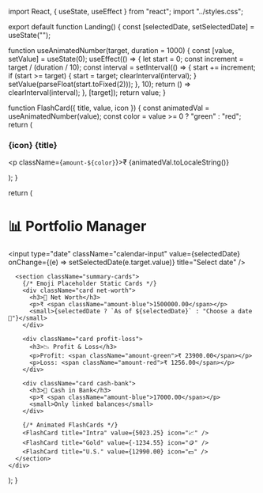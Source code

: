 import React, { useState, useEffect } from "react";
import "../styles.css";

export default function Landing() {
  const [selectedDate, setSelectedDate] = useState("");

  function useAnimatedNumber(target, duration = 1000) {
    const [value, setValue] = useState(0);
    useEffect(() => {
      let start = 0;
      const increment = target / (duration / 10);
      const interval = setInterval(() => {
        start += increment;
        if (start >= target) {
          start = target;
          clearInterval(interval);
        }
        setValue(parseFloat(start.toFixed(2)));
      }, 10);
      return () => clearInterval(interval);
    }, [target]);
    return value;
  }

  function FlashCard({ title, value, icon }) {
    const animatedVal = useAnimatedNumber(value);
    const color = value >= 0 ? "green" : "red";
    return (
      <div className="card animated-card">
        <h3>{icon} {title}</h3>
        <p className={`amount-${color}`}>₹ {animatedVal.toLocaleString()}</p>
      </div>
    );
  }

  return (
    <div className="landing-wrapper">
      <div className="top-bar">
        <h1>📊 Portfolio Manager</h1>
        <input
          type="date"
          className="calendar-input"
          value={selectedDate}
          onChange={(e) => setSelectedDate(e.target.value)}
          title="Select date"
        />
      </div>

      <section className="summary-cards">
        {/* Emoji Placeholder Static Cards */}
        <div className="card net-worth">
          <h3>🧮 Net Worth</h3>
          <p>₹ <span className="amount-blue">1500000.00</span></p>
          <small>{selectedDate ? `As of ${selectedDate}` : "Choose a date 📅"}</small>
        </div>

        <div className="card profit-loss">
          <h3>📉 Profit & Loss</h3>
          <p>Profit: <span className="amount-green">₹ 23900.00</span></p>
          <p>Loss: <span className="amount-red">₹ 1256.00</span></p>
        </div>

        <div className="card cash-bank">
          <h3>🏦 Cash in Bank</h3>
          <p>₹ <span className="amount-blue">17000.00</span></p>
          <small>Only linked balances</small>
        </div>

        {/* Animated FlashCards */}
        <FlashCard title="Intra" value={5023.25} icon="📈" />
        <FlashCard title="Gold" value={-1234.55} icon="🪙" />
        <FlashCard title="U.S." value={12990.00} icon="💵" />
      </section>
    </div>
  );
}
